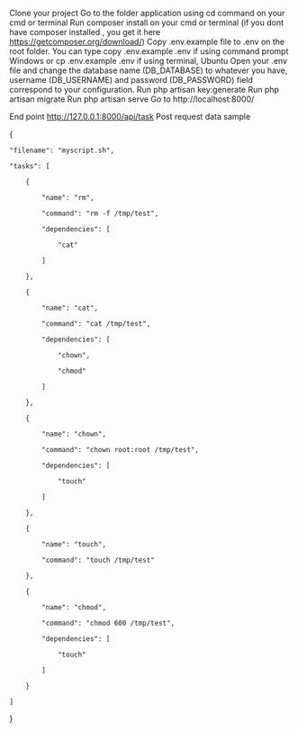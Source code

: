 Clone your project
Go to the folder application using cd command on your cmd or terminal
Run composer install on your cmd or terminal (if you dont have composer installed , you get it here https://getcomposer.org/download/)
Copy .env.example file to .env on the root folder. You can type copy .env.example .env if using command prompt Windows or cp .env.example .env if using terminal, Ubuntu
Open your .env file and change the database name (DB_DATABASE) to whatever you have, username (DB_USERNAME) and password (DB_PASSWORD) field correspond to your configuration.
Run php artisan key:generate
Run php artisan migrate
Run php artisan serve
Go to http://localhost:8000/

End point http://127.0.0.1:8000/api/task
Post request data sample

{

    "filename": "myscript.sh",

    "tasks": [

        {

            "name": "rm",

            "command": "rm -f /tmp/test",

            "dependencies": [

                "cat"

            ]

        },

        {

            "name": "cat",

            "command": "cat /tmp/test",

            "dependencies": [

                "chown",

                "chmod"

            ]

        },
        
        {

            "name": "chown",

            "command": "chown root:root /tmp/test",

            "dependencies": [

                "touch"

            ]

        },

        {

            "name": "touch",

            "command": "touch /tmp/test"

        },

        {

            "name": "chmod",

            "command": "chmod 600 /tmp/test",

            "dependencies": [

                "touch"

            ]

        }

    ]

}
